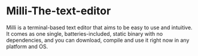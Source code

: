 # Milli-The-text-editor

Milli is a terminal-based text editor that aims to be easy to use and intuitive. It comes as one single, batteries-included, static binary with no dependencies, and you can download, compile and use it right now in any platform and OS.
